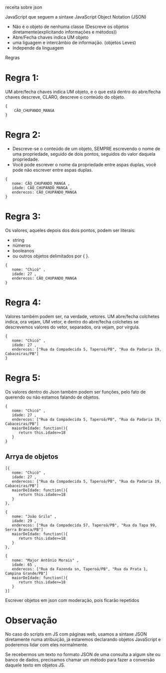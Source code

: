 receita sobre json

JavaScript que seguem a sintaxe JavaScript Object Notation (JSON)

- Não é o objeto de nenhuma classe (Descreve os objetos diretamente(explicitando informações e métodos))
- Abre/Fecha chaves indica UM objeto
- uma liguagem e intercâmbio de informação. (objetos Leves)
- Independe da linguagem

Regras

# Regra 1:

UM abre/fecha chaves indica UM objeto, e o que está dentro do abre/fecha chaves descreve, CLARO, descreve o conteúdo do objeto.

```
{
    CÃO_CHUPANDO_MANGA
}
```

# Regra 2:

- Descreve-se o conteúdo de um objeto, SEMPRE escrevendo o nome de uma propriedade, seguido de dois pontos, seguidos do valor daquela propriedade.
- Você pode escrever o nome da propriedade entre aspas duplas, você pode não escrever entre aspas duplas.

```
{
   nome: CÃO_CHUPANDO_MANGA ,
   idade: CÃO_CHUPANDO_MANGA ,
   enderecos: CÃO_CHUPANDO_MANGA
}
```

# Regra 3:

Os valores, aqueles depois dos dois pontos, podem ser literais:

- string
- números
- booleanos
- ou outros objetos delimitados por { }.

```
{
   nome: "Chicó" ,
   idade: 27 ,
   enderecos: CÃO_CHUPANDO_MANGA
}
```

# Regra 4:

Valores também podem ser, na verdade, vetores. UM abre/fecha colchetes indica, ora vejam, UM vetor, e dentro do abre/fecha colchetes se descrevemos valores do vetor, separados, ora vejam, por vírgula.

```
{
   nome: "Chicó" ,
   idade: 27 ,
   enderecos: ["Rua da Compadecida 5, Taperoá/PB", "Rua da Padaria 19, Cabaceiras/PB"]
}
```

# Regra 5:

Os valores dentro do Json também podem ser funções, pelo fato de querendo ou não estamos falando de objetos.

```
{
   nome: "Chicó" ,
   idade: 27 ,
   enderecos: ["Rua da Compadecida 5, Taperoá/PB", "Rua da Padaria 19, Cabaceiras/PB"]
   maiorDeIdade: function(){
      return this.idade>=18
   }
}
```

## Arrya de objetos

```
[{
   nome: "Chicó" ,
   idade: 27 ,
   enderecos: ["Rua da Compadecida 5, Taperoá/PB", "Rua da Padaria 19, Cabaceiras/PB"]
   maiorDeIdade: function(){
      return this.idade>=18
   }
},

{
   nome: "João Grilo" ,
   idade: 29 ,
   enderecos: ["Rua da Compadecida 57, Taperoá/PB", "Rua da Tapa 99, Serra Branca/PB"]
   maiorDeIdade: function(){
      return this.idade>=18
   }
},

{
   nome: "Major Antônio Morais" ,
   idade: 65 ,
   enderecos: ["Rua da Fazenda sn, Taperoá/PB", "Rua da Prata 1, Campina Grande/PB"]
   maiorDeIdade: function(){
      return this.idade>=18
   }
}]
```

Escrever objetos em json com moderação, pois ficarão repetidos

# Observação

No caso do scripts em JS com páginas web, usamos a sintaxe JSON diretamente numa atribuição, já estaremos declarando objetos JavaScript e poderemos lidar com eles normalmente.

Se recebermos um texto no formato JSON de uma consulta a algum site ou banco de dados, precisamos chamar um método para fazer a conversão daquele texto em objetos JS.
